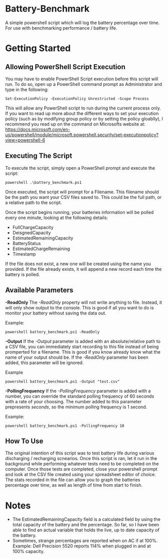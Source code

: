 # Battery-Benchmark
A simple powershell script which will log the battery percentage over time. For use with benchmarking performance / battery life.

# Getting Started
## Allowing PowerShell Script Execution
You may have to enable PowerShell Script execution before this script will run. To do so, open up a PowerShell command prompt as Administrator and type in the following:

```
Set-ExecutionPolicy -ExecutionPolicy Unrestricted -Scope Process
```

This will allow any PowerShell script to run during the current process only. If you want to read up more about the different ways to set your execution policy (such as by modifying group policy or by setting the policy gloablly), I recommend you read up on the command on Microsofts website at: https://docs.microsoft.com/en-us/powershell/module/microsoft.powershell.security/set-executionpolicy?view=powershell-6

## Executing The Script
To execute the script, simply open a PowerShell prompt and execute the script:

```
powershell .\battery_benchmark.ps1
```

Once executed, the script will prompt for a Filename. This filename should be the path you want your CSV files saved to. This could be the full path, or a relative path to the script.

Once the script begins running, your batteries information will be polled every one minute, looking at the following details:
* FullChargeCapacity
* DeisgnedCapacity
* EstimatedRemainingCapacity
* BatteryStatus
* EstimatedChargeRemaining
* Timestamp

If the file does not exist, a new one will be created using the name you provided. If the file already exists, it will append a new record each time the battery is polled.

## Available Parameters
**-ReadOnly** The *-ReadOnly* property will not write anything to file. Instead, it will only show output to the console. This is good if all you want to do is monitor your battery without saving the data out.

Example:
```
powershell battery_benchmark.ps1 -ReadOnly
```


**-Output** If the *-Output* parameter is added with an absolute/relative path to a CSV file, you can immediately start recording to this file instead of being promperted for a filename. This is good if you know already know what the name of your output should be. If the *-ReadOnly* parameter has been added, this parameter will be ignored.

Example
```
powershell battery_benchmark.ps1 -Output "test.csv"
```


**-PollingFrequency** If the *-PollingFrequency* parameter is added with a number, you can override the standard polling frequency of 60 seconds with a rate of your choosing. The number added to this parameter prepresents *seconds*, so the minimum polling frequency is 1 second.

Example:
```
powershell battery_benchmark.ps1 -PollingFrequency 10
```

## How To Use
The original intention of this script was to test battery life during various discharging / recharging scnearios. Once this script is ran, let it run in the background while performing whatever tests need to be completed on the computer. Once those tests are completed, close your powershell prompt and look at the CSV file created using your spreadsheet editor of choice. The stats recorded in the file can allow you to graph the batteries percentage over time, as well as length of time from start to finish. 

# Notes
* The EstimatedRemainingCapacity field is a calculated field by using the total capacity of the battery and the percentage. So far, so I have been able to find an actual variable that holds the live, up to date capacity of the battery.
* Sometimes, strange percentages are reported when on AC if at 100%. Example: Dell Precision 5520 reports 114% when plugged in and at 100% capacity.